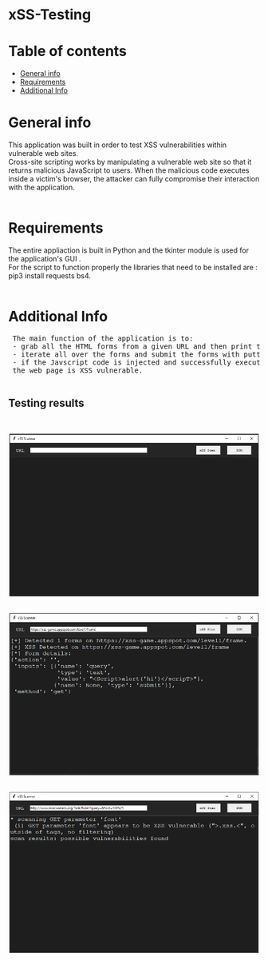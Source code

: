 # xSS-Testing

# Table of contents

* [General info](#general-info)
* [Requirements](#requirements)
* [Additional Info](#additional-info)

# General info

This application was built in order to test XSS vulnerabilities within vulnerable web sites. <br>
Cross-site scripting works by manipulating a vulnerable web site so that it returns malicious JavaScript to users. When the malicious code executes inside a victim's browser, the attacker can fully compromise their interaction with the application.
<br>
<br>

# Requirements

The entire appliaction is built in Python and the tkinter module is used for the application's GUI .<br> For the script to function properly the libraries that need to be installed are :<br> pip3 install requests bs4. 
<br>
<br> 

# Additional Info
<pre>
 The main function of the application is to:
 - grab all the HTML forms from a given URL and then print the number of forms detected.
 - iterate all over the forms and submit the forms with putting the value of all text and search input fields with a Javascript code.
 - if the Javscript code is injected and successfully executed then we come to the conclusion that 
 the web page is XSS vulnerable.

</pre>

## Testing results
<br>
<p align="center">
  <img src="tests/xSS.png" width="500" title="hover text"
  >
<br>
<br>
<p align="center">
  <img src="tests/xSS_dom.png" width="500" title="hover text"
  >

<br>
<br>
<p align="center">
  <img src="tests/xSS_scan.png" width="500" title="hover text"
  >



